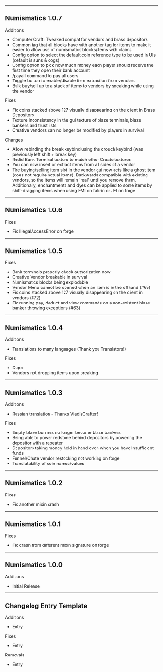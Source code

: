 ------------------------------------------------------
Numismatics 1.0.7
------------------------------------------------------
Additions
- Computer Craft: Tweaked compat for vendors and brass depositors
- Common tag that all blocks have with another tag for items to make it easier to allow use of numismatics blocks/items with claims
- Config option to select the default coin reference type to be used in UIs (default is suns & cogs)
- Config option to pick how much money each player should receive the first time they open their bank account
- /payall command to pay all users
- Toggle button to enable/disable item extraction from vendors
- Bulk buy/sell up to a stack of items to vendors by sneaking while using the vendor

Fixes
- Fix coins stacked above 127 visually disappearing on the client in Brass Depositors
- Texture inconsistency in the gui texture of blaze terminals, blaze bankers and trust lists
- Creative vendors can no longer be modified by players in survival

Changes
- Allow rebinding the break keybind using the crouch keybind (was previously left shift + break key)
- Redid Bank Terminal texture to match other Create textures
- You can now insert or extract items from all sides of a vendor
- The buying/selling item slot in the vendor gui now acts like a ghost item (does not require actual items).
  Backwards compatible with existing vendors, so the items will remain 'real' until you remove them.
  Additionally, enchantments and dyes can be applied to some items by shift-dragging items when using EMI on fabric or JEI on forge
------------------------------------------------------
Numismatics 1.0.6
------------------------------------------------------
Fixes
- Fix IllegalAccessError on forge
------------------------------------------------------
Numismatics 1.0.5
------------------------------------------------------
Fixes
- Bank terminals properly check authorization now
- Creative Vendor breakable in survival
- Numismatics blocks being explodable
- Vendor Menu cannot be opened when an item is in the offhand (#65)
- Fix coins stacked above 127 visually disappearing on the client in vendors (#72)
- Fix running pay, deduct and view commands on a non-existent blaze banker throwing exceptions (#63)
------------------------------------------------------
Numismatics 1.0.4
------------------------------------------------------
Additions
- Translations to many languages (Thank you Translators!)

Fixes
- Dupe
- Vendors not dropping items upon breaking
------------------------------------------------------
Numismatics 1.0.3
------------------------------------------------------
Additions
- Russian translation - Thanks VladisCrafter!

Fixes
- Empty blaze burners no longer become blaze bankers
- Being able to power redstone behind depositors by powering the depositor with a repeater
- Depositors taking money held in hand even when you have Insufficient funds
- Funnel/Chute vendor restocking not working on forge
- Translatability of coin names/values
------------------------------------------------------
Numismatics 1.0.2
------------------------------------------------------
Fixes
- Fix another mixin crash
------------------------------------------------------
Numismatics 1.0.1
------------------------------------------------------
Fixes
- Fix crash from different mixin signature on forge
------------------------------------------------------
Numismatics 1.0.0
------------------------------------------------------
Additions
- Initial Release
------------------------------------------------------
Changelog Entry Template
------------------------------------------------------
Additions
- Entry

Fixes
- Entry

Removals
- Entry